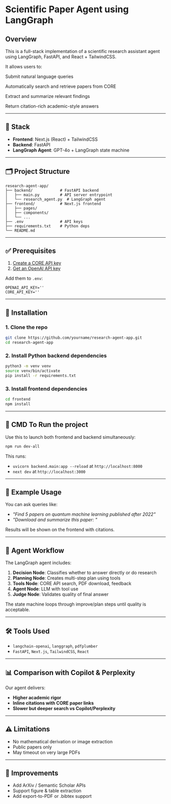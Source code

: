 # Scientific Paper Agent using LangGraph

## Overview

This is a full-stack implementation of a scientific research assistant agent using LangGraph, FastAPI, and React + TailwindCSS.

It allows users to:

Submit natural language queries

Automatically search and retrieve papers from CORE

Extract and summarize relevant findings

Return citation-rich academic-style answers

---

## 🔧 Stack

- **Frontend**: Next.js (React) + TailwindCSS
- **Backend**: FastAPI
- **LangGraph Agent**: GPT-4o + LangGraph state machine

---

## 🗂 Project Structure

```
research-agent-app/
├── backend/            # FastAPI backend
│   ├── main.py         # API server entrypoint
│   └── research_agent.py  # LangGraph agent
├── frontend/           # Next.js frontend
│   ├── pages/
│   ├── components/
│   └── ...
├── .env                # API keys
├── requirements.txt    # Python deps
└── README.md
```

---

## ✅ Prerequisites

1. [Create a CORE API key](https://core.ac.uk/services/api)
2. [Get an OpenAI API key](https://platform.openai.com/)

Add them to `.env`:

```
OPENAI_API_KEY=''
CORE_API_KEY=''
```

---

## 🚀 Installation

### 1. Clone the repo
```bash
git clone https://github.com/yourname/research-agent-app.git
cd research-agent-app
```

### 2. Install Python backend dependencies
```bash
python3 -m venv venv
source venv/bin/activate
pip install -r requirements.txt
```

### 3. Install frontend dependencies
```bash
cd frontend
npm install
```

---

## 🧠 CMD To Run the project

Use this to launch both frontend and backend simultaneously:
```bash
npm run dev-all
```

This runs:
- `uvicorn backend.main:app --reload` at `http://localhost:8000`
- `next dev` at `http://localhost:3000`

---

## 🧪 Example Usage

You can ask queries like:
- *"Find 5 papers on quantum machine learning published after 2022"*
- *"Download and summarize this paper: <PDF URL>"*

Results will be shown on the frontend with citations.

---

## 🤖 Agent Workflow

The LangGraph agent includes:

1. **Decision Node**: Classifies whether to answer directly or do research
2. **Planning Node**: Creates multi-step plan using tools
3. **Tools Node**: CORE API search, PDF download, feedback
4. **Agent Node**: LLM with tool use
5. **Judge Node**: Validates quality of final answer

The state machine loops through improve/plan steps until quality is acceptable.

---

## 🛠 Tools Used

- `langchain-openai`, `langgraph`, `pdfplumber`
- `FastAPI`, `Next.js`, `TailwindCSS`, `React`

---

## 📊 Comparison with Copilot & Perplexity

Our agent delivers:
- **Higher academic rigor**
- **Inline citations with CORE paper links**
- **Slower but deeper search vs Copilot/Perplexity**

---

## ⚠️ Limitations

- No mathematical derivation or image extraction
- Public papers only
- May timeout on very large PDFs

---

## 🚀 Improvements

- Add ArXiv / Semantic Scholar APIs
- Support figure & table extraction
- Add export-to-PDF or .bibtex support
